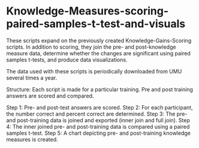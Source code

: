 # Knowledge-Measures-scoring-paired-samples-t-test-and-visuals

These scripts expand on the previously created Knowledge-Gains-Scoring scripts. In addition to scoring, they join the pre- and post-knowledge measure data, determine whether the changes are significant using paired samples t-tests, and produce data visualizations. 

The data used with these scripts is periodically downloaded from UMU several times a year.

Structure: Each script is made for a particular training. Pre and post training answers are scored and compared.

Step 1:  Pre- and post-test answers are scored.
Step 2: For each participant, the number correct and percent correct are determined.
Step 3: The pre- and post-training data is joined and exported (inner join and full join).
Step 4:  The inner joined pre- and post-training data is compared using a paired samples t-test.
Step 5: A chart depicting pre- and post-training knowledge measures is created.
